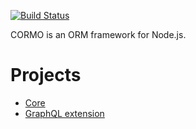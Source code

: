 [![Build Status](https://travis-ci.org/croquiscom/cormo.svg?branch=master)](https://travis-ci.org/croquiscom/cormo)

CORMO is an ORM framework for Node.js.

# Projects

- [Core](packages/cormo)
- [GraphQL extension](packages/graphql)
